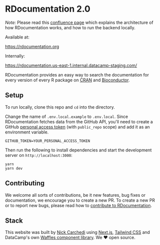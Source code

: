 # RDocumentation 2.0

_Note:_ Please read this [confluence page](https://datacamp.atlassian.net/wiki/spaces/PRODENG/pages/2314469377/RDocumentation) which explains the architecture of how RDocumentation works, and how to run the backend locally.

Available at:

https://rdocumentation.org

Internally:

https://rdocumentation.us-east-1.internal.datacamp-staging.com/

RDocumentation provides an easy way to search the documentation for every version of every R package on [CRAN](https://cran.r-project.org/) and [Bioconductor](http://bioconductor.org/).

## Setup

To run locally, clone this repo and `cd` into the directory.

Change the name of `.env.local.example` to `.env.local`. Since RDocumentation fetches data from the GitHub API, you'll need to create a GitHub [personal access token](https://docs.github.com/en/free-pro-team@latest/github/authenticating-to-github/creating-a-personal-access-token) (with `public_repo` scope) and add it as an environment variable.

```
GITHUB_TOKEN=YOUR_PERSONAL_ACCESS_TOKEN
```

Then run the following to install dependencies and start the development server on `http://localhost:3000`:

```
yarn
yarn dev
```

## Contributing

We welcome all sorts of contributions, be it new features, bug fixes or documentation, we encourage you to create a new PR. To create a new PR or to report new bugs, please read how to [contribute to RDocumentation](./CONTRIBUTING.md).

## Stack

This website was built by [Nick Carchedi](https://nickcarchedi.com/) using [Next.js](https://nextjs.org/), [Tailwind CSS](https://tailwindcss.com/) and DataCamp's own [Waffles component library](https://waffles.datacamp.com/component-library). We ❤️ open source.
